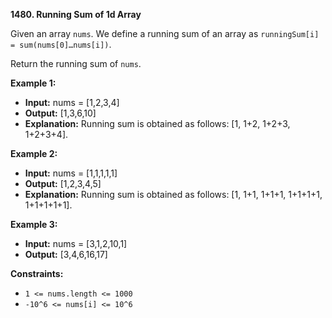 
**1480.  Running Sum of 1d Array**

Given an array  `nums`. We define a running sum of an array as `runningSum[i] = sum(nums[0]…nums[i])`.

Return the running sum of  `nums`.

**Example 1:**

 - **Input:** nums = [1,2,3,4]
 -    **Output:** [1,3,6,10]
 -    **Explanation:** Running sum is obtained as follows: [1, 1+2, 1+2+3, 1+2+3+4].

**Example 2:**

 - **Input:** nums = [1,1,1,1,1]
 -    **Output:** [1,2,3,4,5]
 -    **Explanation:** Running sum is obtained as follows: [1, 1+1, 1+1+1, 1+1+1+1, 1+1+1+1+1].

**Example 3:**

 - **Input:** nums = [3,1,2,10,1]
 -    **Output:** [3,4,6,16,17]

**Constraints:**

-   `1 <= nums.length <= 1000`
-   `-10^6 <= nums[i] <= 10^6`
